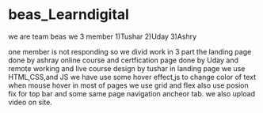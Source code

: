 # beas_Learndigital

we are team beas
we 3 member
1)Tushar
2)Uday
3)Ashry

one member is not responding so we divid work in 3 part
the landing page done by ashray
online course and certfication page done by Uday
and remote working and live course design by tushar
in landing page we use HTML,CSS,and JS
we have use some hover effect,js to change color of text when mouse hover
in most of pages we use grid and flex also use posion fix for top bar
and some same page navigation ancheor tab. 
we also upload video on site.


